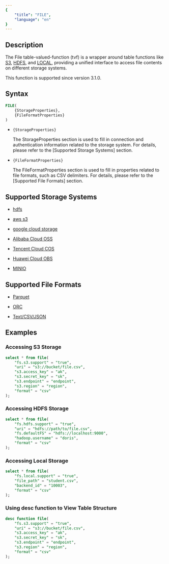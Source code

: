 ```yaml
---
{
    "title": "FILE",
    "language": "en"
}
---
```


<!--
Licensed to the Apache Software Foundation (ASF) under one
or more contributor license agreements.  See the NOTICE file
distributed with this work for additional information
regarding copyright ownership.  The ASF licenses this file
to you under the Apache License, Version 2.0 (the
"License"); you may not use this file except in compliance
with the License.  You may obtain a copy of the License at

  http://www.apache.org/licenses/LICENSE-2.0

Unless required by applicable law or agreed to in writing,
software distributed under the License is distributed on an
"AS IS" BASIS, WITHOUT WARRANTIES OR CONDITIONS OF ANY
KIND, either express or implied.  See the License for the
specific language governing permissions and limitations
under the License.
-->

## Description

The File table-valued-function (tvf) is a wrapper around table functions like [S3](./s3.md), [HDFS](./hdfs.md), and [LOCAL](local.md), providing a unified interface to access file contents on different storage systems.

This function is supported since version 3.1.0.

## Syntax

```sql
FILE(
    {StorageProperties},
    {FileFormatProperties}
)
```

- `{StorageProperties}`

    The StorageProperties section is used to fill in connection and authentication information related to the storage system. For details, please refer to the [Supported Storage Systems] section.

- `{FileFormatProperties}`

    The FileFormatProperties section is used to fill in properties related to file formats, such as CSV delimiters. For details, please refer to the [Supported File Formats] section.

## Supported Storage Systems

* [ hdfs](../../../lakehouse/storages/hdfs.md)

* [ aws s3](../../../lakehouse/storages/s3.md)

* [ google cloud storage](../../../lakehouse/storages/gcs.md)

* [ Alibaba Cloud OSS](../../../lakehouse/storages/aliyun-oss.md)

* [ Tencent Cloud COS](../../../lakehouse/storages/tencent-cos.md)

* [ Huawei Cloud OBS](../../../lakehouse/storages/huawei-obs.md)

* [ MINIO](../../../lakehouse/storages/minio.md)

## Supported File Formats

* [Parquet](../../../lakehouse/file-formats/parquet.md)

* [ORC](../../../lakehouse/file-formats/orc.md)

* [Text/CSV/JSON](../../../lakehouse/file-formats/text.md)

## Examples

### Accessing S3 Storage

```sql
select * from file(
    "fs.s3.support" = "true",
    "uri" = "s3://bucket/file.csv",
    "s3.access_key" = "ak",
    "s3.secret_key" = "sk",
    "s3.endpoint" = "endpoint",
    "s3.region" = "region",
    "format" = "csv"
);
```

### Accessing HDFS Storage

```sql
select * from file(
    "fs.hdfs.support" = "true",
    "uri" = "hdfs://path/to/file.csv",
    "fs.defaultFS" = "hdfs://localhost:9000",
    "hadoop.username" = "doris",
    "format" = "csv"
);
```

### Accessing Local Storage

```sql
select * from file(
    "fs.local.support" = "true",
    "file_path" = "student.csv",
    "backend_id" = "10003",
    "format" = "csv"
);
```

### Using desc function to View Table Structure

```sql
desc function file(
    "fs.s3.support" = "true",
    "uri" = "s3://bucket/file.csv",
    "s3.access_key" = "ak",
    "s3.secret_key" = "sk",
    "s3.endpoint" = "endpoint",
    "s3.region" = "region",
    "format" = "csv"
);
``` 

